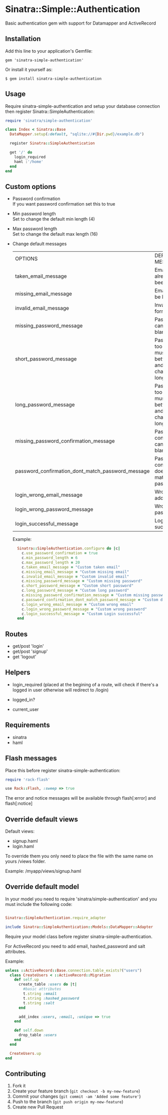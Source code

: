 # Sinatra::Simple::Authentication

Basic authentication gem with support for Datamapper and ActiveRecord


## Installation

Add this line to your application's Gemfile:

    gem 'sinatra-simple-authentication'

Or install it yourself as:

    $ gem install sinatra-simple-authentication


## Usage

Require sinatra-simple-authentication and setup your database connection then register Sinatra::SimpleAuthentication:

```ruby
require 'sinatra/simple-authentication'

class Index < Sinatra::Base
  DataMapper.setup(:default, "sqlite://#{Dir.pwd}/example.db")

  register Sinatra::SimpleAuthentication

  get '/' do
    login_required
    haml :'/home'
  end
end
```


## Custom options

* Password confirmation <br />
  If you want password confirmation set this to true

* Min password length <br />
  Set to change the default min length (4)

* Max password length <br />
  Set to change the default max length (16)

* Change default messages

  <table>
    <tr>
        <td>OPTIONS</td>
        <td>DEFAULT MESSAGES</td>
    </tr>
    <tr>
        <td>taken_email_message</td>
        <td>Email has already been taken.</td>
    </tr>
    <tr>
        <td>missing_email_message</td>
        <td>Email can't be blank.</td>
    </tr>
    <tr>
        <td>invalid_email_message</td>
        <td>Invalid email format.</td>
    </tr>
    <tr>
        <td>missing_password_message</td>
        <td>Password can't be blank.</td>
    </tr>
    <tr>
        <td>short_password_message</td>
        <td>Password is too short, must be between X and Y characters long.</td>
    </tr>
    <tr>
        <td>long_password_message</td>
        <td>Password is too long, must be between X and Y characters long.</td>
    </tr>
    <tr>
        <td>missing_password_confirmation_message</td>
        <td>Password confirmation can't be blank.</td>
    </tr>
    <tr>
        <td>password_confirmation_dont_match_password_message</td>
        <td>Password confirmation doesn't match password.</td>
    </tr>
    <tr>
        <td>login_wrong_email_message </td>
        <td>Wrong email address.</td>
    </tr>
    <tr>
        <td>login_wrong_password_message</td>
        <td>Wrong password.</td>
    </tr>
    <tr>
        <td>login_successful_message</td>
        <td>Login successful.</td>
    </tr>
  </table>

  Example:
  ```ruby
    Sinatra::SimpleAuthentication.configure do |c|
      c.use_password_confirmation = true
      c.min_password_length = 6
      c.max_password_length = 20
      c.taken_email_message = "Custom taken email"
      c.missing_email_message = "Custom missing email"
      c.invalid_email_message = "Custom invalid email"
      c.missing_password_message = "Custom missing password"
      c.short_password_message = "Custom short password"
      c.long_password_message = "Custom long password"
      c.missing_password_confirmation_message = "Custom missing password confirmation"
      c.password_confirmation_dont_match_password_message = "Custom doesn't match password and confirmation"
      c.login_wrong_email_message = "Custom wrong email"
      c.login_wrong_password_message = "Custom wrong password"
      c.login_successful_message = "Custom Login successful"
    end
  ```


## Routes

* get/post 'login'
* get/post 'signup'
* get 'logout'


## Helpers

* login_required (placed at the begining of a route, will check if there's a logged in user otherwise will redirect to /login)

* logged_in?

* current_user


## Requirements

* sinatra
* haml


## Flash messages

Place this before register sinatra-simple-authentication:

```ruby
require 'rack-flash'

use Rack::Flash, :sweep => true
```

The error and notice messages will be available through flash[:error] and flash[:notice]


## Override default views

Default views:
* signup.haml
* login.haml

To override them you only need to place the file with the same name on yours /views folder.

Example: /myapp/views/signup.haml


## Override default model

In your model you need to require 'sinatra/simple-authentication' and you must include the following code:

```ruby

Sinatra::SimpleAuthentication.require_adapter

include Sinatra::SimpleAuthentication::Models::DataMapper::Adapter
```

Require your model class before register sinatra-simple-authentication.

For ActiveRecord you need to add email, hashed_password and salt attributes.

Example:

```ruby
unless ::ActiveRecord::Base.connection.table_exists?("users")
  class CreateUsers < ::ActiveRecord::Migration
    def self.up
      create_table :users do |t|
        #basic attributes
        t.string :email
        t.string :hashed_password
        t.string :salt
      end

      add_index :users, :email, :unique => true
    end

    def self.down
      drop_table :users
    end
  end

  CreateUsers.up
end
```


## Contributing

1. Fork it
2. Create your feature branch (`git checkout -b my-new-feature`)
3. Commit your changes (`git commit -am 'Added some feature'`)
4. Push to the branch (`git push origin my-new-feature`)
5. Create new Pull Request
